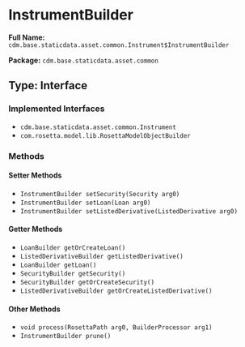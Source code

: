 # InstrumentBuilder

**Full Name:** `cdm.base.staticdata.asset.common.Instrument$InstrumentBuilder`

**Package:** `cdm.base.staticdata.asset.common`

## Type: Interface

### Implemented Interfaces

- `cdm.base.staticdata.asset.common.Instrument`
- `com.rosetta.model.lib.RosettaModelObjectBuilder`

### Methods

#### Setter Methods

- `InstrumentBuilder setSecurity(Security arg0)`
- `InstrumentBuilder setLoan(Loan arg0)`
- `InstrumentBuilder setListedDerivative(ListedDerivative arg0)`

#### Getter Methods

- `LoanBuilder getOrCreateLoan()`
- `ListedDerivativeBuilder getListedDerivative()`
- `LoanBuilder getLoan()`
- `SecurityBuilder getSecurity()`
- `SecurityBuilder getOrCreateSecurity()`
- `ListedDerivativeBuilder getOrCreateListedDerivative()`

#### Other Methods

- `void process(RosettaPath arg0, BuilderProcessor arg1)`
- `InstrumentBuilder prune()`

